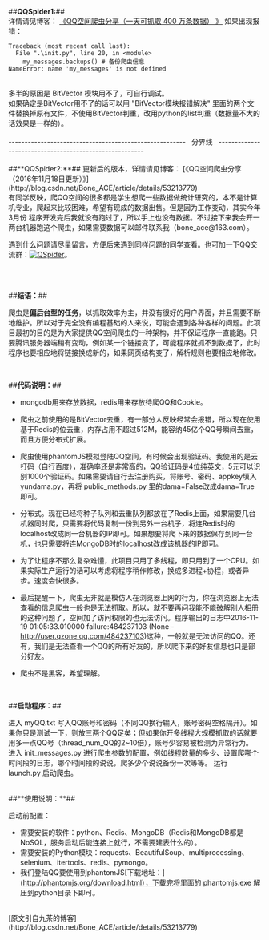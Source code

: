 ##**QQSpider1:**##
<br/>
详情请见博客： [《QQ空间爬虫分享（一天可抓取 400 万条数据） 》](http://blog.csdn.net/bone_ace/article/details/50771839)
如果出现报错：
```
Traceback (most recent call last):
  File ".\init.py", line 20, in <module>
    my_messages.backups() # 备份爬虫信息
NameError: name 'my_messages' is not defined
```

<br/>
多半的原因是 BitVector 模块用不了，可自行调试。
<br/>
如果确定是BitVector用不了的话可以用 "BitVector模块报错解决" 里面的两个文件替换掉原有文件，不使用BitVector判重，改用python的list判重（数据量不大的话效果是一样的）。

<br/>
<br/>
-------------------------------------------------------&nbsp;&nbsp;&nbsp;分界线&nbsp;&nbsp;&nbsp;-------------------------------------------------------
<br/>
<br/>
##**QQSpider2:**##
更新后的版本，详情请见博客： [《QQ空间爬虫分享（2016年11月18日更新）》](http://blog.csdn.net/Bone_ACE/article/details/53213779)

<br/>
有同学反映，爬QQ空间的很多都是学生想爬一些数据做统计研究的，本不是计算机专业，爬起来比较困难，希望有现成的数据出售。但是因为工作变动，其实今年3月份 程序开发完后我就没有跑过了，所以手上也没有数据。不过接下来我会开一两台机器跑这个爬虫，如果需要数据可以邮件联系我（bone_ace@163.com）。

遇到什么问题请尽量留言，方便后来遇到同样问题的同学查看。也可加一下QQ交流群：<a target="_blank" href="http://shang.qq.com/wpa/qunwpa?idkey=d3bd977692493ea2764aec73f6ead724e3b339c2e4f3999383331a0fab20e2a9"><img border="0" src="http://pub.idqqimg.com/wpa/images/group.png" alt="QSpider" title="QSpider"></a>。

<br/>
<br/>

##**结语：**##

爬虫是**偏后台型的任务**，以抓取效率为主，并没有很好的用户界面，并且需要不断地维护。所以对于完全没有编程基础的人来说，可能会遇到各种各样的问题。此项目最初的目的是为大家提供QQ空间爬虫的一种架构，并不保证程序一直能跑。只要腾讯服务器端稍有变动，例如某一个链接变了，可能程序就抓不到数据了，此时程序也要相应地将链接换成新的，如果网页结构变了，解析规则也要相应地修改。

<br/>

##**代码说明：**##

- mongodb用来存放数据，redis用来存放待爬QQ和Cookie。
- 爬虫之前使用的是BitVector去重，有一部分人反映经常会报错，所以现在使用基于Redis的位去重，内存占用不超过512M，能容纳45亿个QQ号瞬间去重，而且方便分布式扩展。
- 爬虫使用phantomJS模拟登陆QQ空间，有时候会出现验证码。我使用的是云打码（自行百度），准确率还是非常高的，QQ验证码是4位纯英文，5元可以识别1000个验证码。如果需要请自行去注册购买，将账号、密码、appkey填入 yundama.py，再将 public_methods.py 里的dama=False改成dama=True即可。
- 分布式。现在已经将种子队列和去重队列都放在了Redis上面，如果需要几台机器同时爬，只需要将代码复制一份到另外一台机子，将连Redis时的localhost改成同一台机器的IP即可。如果想要将爬下来的数据保存到同一台机，也只需要将连MongoDB时的localhost改成该机器的IP即可。
- 为了让程序不那么复杂难懂，此项目只用了多线程，即只用到了一个CPU。如果实际生产运行的话可以考虑将程序稍作修改，换成多进程+协程，或者异步。速度会快很多。
- 最后提醒一下，爬虫无非就是模仿人在浏览器上网的行为，你在浏览器上无法查看的信息爬虫一般也是无法抓取。所以，就不要再问我能不能破解别人相册的这种问题了，空间加了访问权限的也无法访问。程序输出的日志中2016-11-19 01:05:33.010000 failure:484237103 (None - http://user.qzone.qq.com/484237103)这种，一般就是无法访问的QQ。还有，我们是无法查看一个QQ的所有好友的，所以爬下来的好友信息也只是部分好友。

- 爬虫不是黑客，希望理解。
<br/>

##**启动程序：**##

进入 myQQ.txt 写入QQ账号和密码（不同QQ换行输入，账号密码空格隔开）。如果你只是测试一下，则放三两个QQ足矣；但如果你开多线程大规模抓取的话就要用多一点QQ号（thread_num_QQ的2~10倍），账号少容易被检测为异常行为。
进入 init_messages.py 进行爬虫参数的配置，例如线程数量的多少、设置爬哪个时间段的日志，哪个时间段的说说，爬多少个说说备份一次等等。
运行 launch.py 启动爬虫。

<br/>
##**使用说明：**##

启动前配置：

- 需要安装的软件：python、Redis、MongoDB（Redis和MongoDB都是NoSQL，服务启动后能连接上就行，不需要建表什么的）。
- 需要安装的Python模块：requests、BeautifulSoup、multiprocessing、selenium、itertools、redis、pymongo。
- 我们登陆QQ要使用到phantomJS[下载地址：](http://phantomjs.org/download.html），下载完将里面的 phantomjs.exe 解压到python目录下即可。

<br/>
[原文引自九茶的博客](http://blog.csdn.net/Bone_ACE/article/details/53213779)
